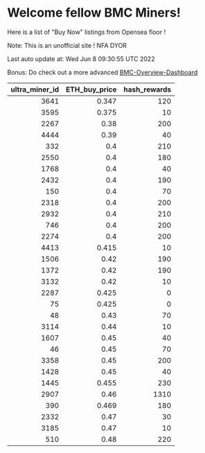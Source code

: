 # Welcome fellow BMC Miners!
Here is a list of "Buy Now" listings from Opensea floor !

Note: This is an unofficial site ! NFA DYOR

Last auto update at: Wed Jun  8 09:30:55 UTC 2022

Bonus: Do check out a more advanced [BMC-Overview-Dashboard](https://dune.com/defifunk/BMC-Overview-Dashboard)


|   ultra_miner_id |   ETH_buy_price |   hash_rewards |
|-----------------:|----------------:|---------------:|
|             3641 |           0.347 |            120 |
|             3595 |           0.375 |             10 |
|             2267 |           0.38  |            200 |
|             4444 |           0.39  |             40 |
|              332 |           0.4   |            210 |
|             2550 |           0.4   |            180 |
|             1768 |           0.4   |             40 |
|             2432 |           0.4   |            190 |
|              150 |           0.4   |             70 |
|             2318 |           0.4   |            200 |
|             2932 |           0.4   |            210 |
|              746 |           0.4   |            200 |
|             2274 |           0.4   |            200 |
|             4413 |           0.415 |             10 |
|             1506 |           0.42  |            190 |
|             1372 |           0.42  |            190 |
|             3132 |           0.42  |             10 |
|             2287 |           0.425 |              0 |
|               75 |           0.425 |              0 |
|               48 |           0.43  |             70 |
|             3114 |           0.44  |             10 |
|             1607 |           0.45  |             40 |
|               46 |           0.45  |             70 |
|             3358 |           0.45  |            200 |
|             1428 |           0.45  |             40 |
|             1445 |           0.455 |            230 |
|             2907 |           0.46  |           1310 |
|              390 |           0.469 |            180 |
|             2332 |           0.47  |             30 |
|             3185 |           0.47  |             10 |
|              510 |           0.48  |            220 |
